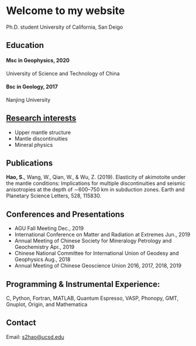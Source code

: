 # Welcome to my website
Ph.D. student
University of California, San Deigo

## Education
#### Msc in Geophysics, 2020 
University of Science and Technology of China
#### Bsc in Geology, 2017
Nanjing University

## [Research interests](https://shangqinhao.github.io/Research_Interests)
- Upper mantle structure
- Mantle discontinuities
- Mineral physics

## Publications
**Hao, S.**, Wang, W., Qian, W., & Wu, Z. (2019). Elasticity of akimotoite under the mantle conditions:  Implications for multiple discontinuities and seismic anisotropies at the depth of ∼600–750 km in subduction  zones. Earth and Planetary Science Letters, 528, 115830. 

## Conferences and Presentations
- AGU Fall Meeting Dec., 2019 
- International Conference on Matter and Radiation at Extremes Jun., 2019 
- Annual Meeting of Chinese Society for Mineralogy Petrology and Geochemistry Apr., 2019 
- Chinese National Committee for International Union of Geodesy and Geophysics Aug., 2018 
- Annual Meeting of Chinese Geoscience Union 2016, 2017, 2018, 2019

## Programming & Instrumental Experience: 
C, Python, Fortran, MATLAB, Quantum Espresso, VASP, Phonopy, GMT, Gnuplot, Origin, and Mathematica

## Contact
Email: <s2hao@ucsd.edu>

